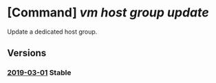 # [Command] _vm host group update_

Update a dedicated host group.

## Versions

### [2019-03-01](/Resources/mgmt-plane/L3N1YnNjcmlwdGlvbnMve30vcmVzb3VyY2Vncm91cHMve30vcHJvdmlkZXJzL21pY3Jvc29mdC5jb21wdXRlL2hvc3Rncm91cHMve30=/2019-03-01.xml) **Stable**

<!-- mgmt-plane /subscriptions/{}/resourcegroups/{}/providers/microsoft.compute/hostgroups/{} 2019-03-01 -->
